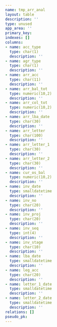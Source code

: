 ```yaml
---
name: tmp_arr_anal
layout: table
description: ''
type: unused
app_area: ''
primary_key: 
indexes: []
columns:
- name: acc_type
  type: char(1)
  description: ''
- name: agr_type
  type: char(1)
  description: ''
- name: arr_acc
  type: char(11)
  description: ''
- name: arr_bal_tot
  type: numeric(10,2)
  description: ''
- name: arr_col_tot
  type: numeric(10,2)
  description: ''
- name: arr_lba_date
  type: char(30)
  description: ''
- name: arr_letter
  type: char(100)
  description: ''
- name: arr_letter_1
  type: char(30)
  description: ''
- name: arr_letter_2
  type: char(30)
  description: ''
- name: cur_os_bal
  type: numeric(10,2)
  description: ''
- name: inv_date
  type: smalldatetime
  description: ''
- name: inv_no
  type: char(20)
  description: ''
- name: inv_proj
  type: char(20)
  description: ''
- name: inv_seq
  type: int(4)
  description: ''
- name: inv_stage
  type: char(10)
  description: ''
- name: lba_date
  type: smalldatetime
  description: ''
- name: leg_acc
  type: char(20)
  description: ''
- name: letter_1_date
  type: smalldatetime
  description: ''
- name: letter_2_date
  type: smalldatetime
  description: ''
relations: []
pseudo_pk: 
---
```


